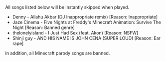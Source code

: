 All songs listed below will be instantly skipped when played.

* Denny - Allahu Akbar (DJ Inappropriate remix) [Reason: Inappropriate]
* Jaze Cinema - Five Nights at Freddy's Minecraft Animation: Survive The Night [Reason: Banned genre]
* thelonelyisland - I Just Had Sex (feat. Akon) [Reason: NSFW]
* Shinji guy - AND HIS NAME IS JOHN CENA (SUPER LOUD) [Reason: Ear rape]

In addition, all Minecraft parody songs are banned.
